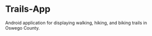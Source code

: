 # Trails-App

Android application for displaying walking, hiking, and biking trails in Oswego County.

